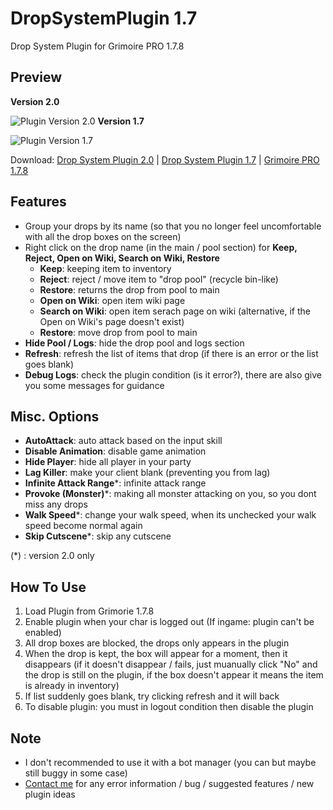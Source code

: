 # DropSystemPlugin 1.7
Drop System Plugin for Grimoire PRO 1.7.8
## Preview
**Version 2.0**

![Plugin Version 2.0](https://s3.gifyu.com/images/ice_video_20210511-041307_edit_0.gif)
**Version 1.7**

![Plugin Version 1.7](https://s3.gifyu.com/images/ezgif.com-gif-maker22f5ffbc6625dc72.gif)

Download: [Drop System Plugin 2.0](https://drive.google.com/file/d/1bAUe48JLxTwye6AOeisMv44nYeNtXpQ3/view?usp=sharing) | [Drop System Plugin 1.7](https://drive.google.com/file/d/14A-gP_WgZyUQkr93oYWNRj2k1B7Nn0la/view?fbclid=IwAR1UA5bUQEQu13ZgOltmbA09mb-w2KXlI5XTWsOdGtBJRcuMnbZTcuhf8OA) | [Grimoire PRO 1.7.8](https://adventurequest.life)
## Features
- Group your drops by its name (so that you no longer feel uncomfortable with all the drop boxes on the screen)
- Right click on the drop name (in the main / pool section) for **Keep, Reject, Open on Wiki, Search on Wiki, Restore**
  - **Keep**: keeping item to inventory
  - **Reject**: reject / move item to "drop pool" (recycle bin-like)
  - **Restore**: returns the drop from pool to main
  - **Open on Wiki**: open item wiki page
  - **Search on Wiki**: open item serach page on wiki (alternative, if the Open on Wiki's page doesn't exist)
  - **Restore**: move drop from pool to main
- **Hide Pool / Logs**: hide the drop pool and logs section
- **Refresh**: refresh the list of items that drop (if there is an error or the list goes blank)
- **Debug Logs**: check the plugin condition (is it error?), there are also give you some messages for guidance
## Misc. Options
- **AutoAttack**: auto attack based on the input skill
- **Disable Animation**: disable game animation
- **Hide Player**: hide all player in your party
- **Lag Killer**: make your client blank (preventing you from lag)
- **Infinite Attack Range***: infinite attack range
- **Provoke (Monster)***: making all monster attacking on you, so you dont miss any drops
- **Walk Speed***: change your walk speed, when its unchecked your walk speed become normal again
- **Skip Cutscene***: skip any cutscene

(*) : version 2.0 only
## How To Use
1. Load Plugin from Grimorie 1.7.8
2. Enable plugin when your char is logged out (If ingame: plugin can't be enabled)
3. All drop boxes are blocked, the drops only appears in the plugin
4. When the drop is kept, the box will appear for a moment, then it disappears (if it doesn't disappear / fails, just muanually click "No" and the drop is still on the plugin, if the box doesn't appear it means the item is already in inventory)
5. If list suddenly goes blank, try clicking refresh and it will back
6. To disable plugin: you must in logout condition then disable the plugin
## Note
- I don't recommended to use it with a bot manager (you can but maybe still buggy in some case)
- [Contact me](https://www.facebook.com/afif.septian.35/) for any error information / bug / suggested features / new plugin ideas